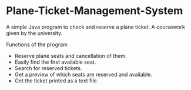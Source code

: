 # Plane-Ticket-Management-System

A simple Java program to check and reserve a plane ticket. A coursework given by the university.

Functions of the program

 * Reserve plane seats and cancellation of them.
 * Easily find the first available seat.
 * Search for reserved tickets.
 * Get a preview of which seats are reserved and available.
 * Get the ticket printed as a text file.
